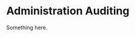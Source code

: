 [title]: # (Administration Auditing)
[tags]: # (XXX)
[priority]: # (1908)
# Administration Auditing
Something here.
